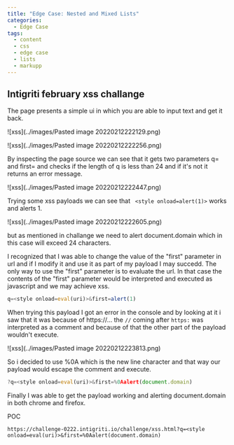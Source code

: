 ```yaml
---
title: "Edge Case: Nested and Mixed Lists"
categories:
  - Edge Case
tags:
  - content
  - css
  - edge case
  - lists
  - markupp
---
```


## Intigriti february xss challange

The page presents a simple ui in which you are able to input text and get it back.


![xss](../images/Pasted image 20220212222129.png)

![xss](../images/Pasted image 20220212222256.png)

By inspecting the page source we can see that it gets two parameters q= and first= and checks if the length of q is less than 24 and if it's not it returns an error message.

![xss](../images/Pasted image 20220212222447.png)

Trying some xss payloads we can see that  ``` <style onload=alert(1)>```  works and alerts 1.

![xss](../images/Pasted image 20220212222605.png)

but as mentioned in challange we need to alert document.domain which in this case will exceed 24 characters.

I recognized that I was able to change the value of the "first" parameter in url and if I modify it and use it as part of my payload I may succedd.
The only way to use the "first" parameter is to evaluate the url. In that case the contents of the "first" parameter would be interpreted and executed as javascript and we may achieve xss.
```javascript
q=<style onload=eval(uri)>&first=alert(1)
```

When trying this payload I got an error in  the console and by looking at it i saw that it was because of https://... the ```//``` coming after ```https:``` was interpreted as a comment and because of that the other part of the payload wouldn't execute.

![xss](../images/Pasted image 20220212223813.png)

So i decided to use %0A which is the new line character and that way our payload would escape the comment and execute.

```javascript
?q=<style onload=eval(uri)>&first=%0Aalert(document.domain)
```

Finally I was able to get the payload working and alerting document.domain in both chrome and firefox.

POC
```url
https://challenge-0222.intigriti.io/challenge/xss.html?q=<style onload=eval(uri)>&first=%0Aalert(document.domain)
```
